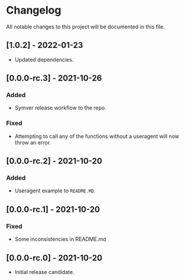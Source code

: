 # Changelog

All notable changes to this project will be documented in this file.

## [1.0.2] - 2022-01-23

- Updated dependencies.

## [0.0.0-rc.3] - 2021-10-26

### Added

- Symver release workflow to the repo.

### Fixed

- Attempting to call any of the functions without a useragent will now throw an error.

## [0.0.0-rc.2] - 2021-10-20

### Added

- Useragent example to `README.MD`.

## [0.0.0-rc.1] - 2021-10-20

### Fixed

- Some inconsistencies in README.md

## [0.0.0-rc.0] - 2021-10-20

- Initial release candidate.
